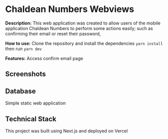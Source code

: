 # Chaldean Numbers Webviews

**Description:** This web application was created to allow users of the mobile application Chaldean Numbers to perform some actions easily; such as confirming their email or reset their password,

**How to use:**
Clone the repository and install the dependencies `yarn install` then run `yarn dev`

**Features:**
Access confirm email page

## Screenshots

## Database

Simple static web application

## Technical Stack

This project was built using Next.js and deployed on Vercel
